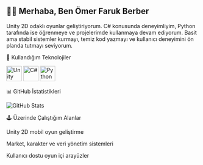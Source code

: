 ## 🧑‍💻 Merhaba, Ben Ömer Faruk Berber

Unity 2D odaklı oyunlar geliştiriyorum.
C# konusunda deneyimliyim, Python tarafında ise öğrenmeye ve projelerimde kullanmaya devam ediyorum.
Basit ama stabil sistemler kurmayı, temiz kod yazmayı ve kullanıcı deneyimini ön planda tutmayı seviyorum.

🔧 Kullandığım Teknolojiler
<p align="left"> <img src="https://cdn.jsdelivr.net/gh/devicons/devicon/icons/unity/unity-original.svg" width="40" height="40" alt="Unity"/> <img src="https://cdn.jsdelivr.net/gh/devicons/devicon/icons/csharp/csharp-original.svg" width="40" height="40" alt="C#"/> <img src="https://cdn.jsdelivr.net/gh/devicons/devicon/icons/python/python-original.svg" width="40" height="40" alt="Python"/> </p>
📊 GitHub İstatistikleri
<p align="left"> <img src="https://github-readme-stats.vercel.app/api?username=KULLANICI_ADIN&show_icons=true&theme=transparent&hide_border=true" alt="GitHub Stats" /> </p>

🕹️ Üzerinde Çalıştığım Alanlar

Unity 2D mobil oyun geliştirme

Market, karakter ve veri yönetim sistemleri

Kullanıcı dostu oyun içi arayüzler

<!--
**Deo-C/Deo-C** is a ✨ _special_ ✨ repository because its `README.md` (this file) appears on your GitHub profile.

Here are some ideas to get you started:

- 🔭 I’m currently working on ...
- 🌱 I’m currently learning ...
- 👯 I’m looking to collaborate on ...
- 🤔 I’m looking for help with ...
- 💬 Ask me about ...
- 📫 How to reach me: ...
- 😄 Pronouns: ...
- ⚡ Fun fact: ...
-->
